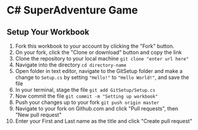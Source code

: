 

# C# SuperAdventure Game 

## Setup Your Workbook
1. Fork this workbook to your account by clicking the "Fork" button.
2. On your fork, click the "Clone or download" button and copy the link
3. Clone the repository to your local machine `git clone "enter url here"`
4. Navigate into the directory `cd directory-name`
5. Open folder in text editor, navigate to the GitSetup folder and make a change to `Setup.cs` by setting `"Hello!"` to `"Hello World!"`, and save the file
6. In your terminal, stage the file `git add GitSetup/Setup.cs`
7. Now commit the file `git commit -m "Setting up workbook"`
8. Push your changes up to your fork `git push origin master`
9. Navigate to your fork on Github.com and click "Pull requests", then "New pull request"
10. Enter your First and Last name as the title and click "Create pull request"
